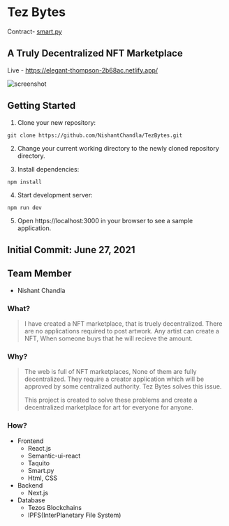 # Tez Bytes



Contract- [smart.py](https://smartpy.io/ide?code=eJzVWVtv3LgVfp9fwSoILKGKPPba2dbYWTRpG3QXjYvGLvbBMASOhmML1g0kFXs2m_3tPbyK5Egzk8QvK8DjGfHwXD4engtZ1l1LOWI1przbIMwQ62azF@gn9f7dm1PESd1VmJOZ@LGA8ayUgzkraNnxfE3bOu9pFUf3nHfs4vhYc8vK9nhFPh4bBuwYOGTdJkpms6LCjKF_k9UdoflHXPXkYobgWZE1uiM855uOxIl6Jx5KeE8bIfz6AylauoqXuMJNQZRG15eYJ5ZBjR@IGR_lQUMWhtgodk1@zd9uQOVYqAx_DhtPTF4TjleY43wpyRmp1ilim3rZVilqcE1SoC3KGlcsRfDvTr5Q0JVtkyLePpAmL1eOhOhfpOoIReu@KQQR0KBlX1YrZKShn6_@c4mkSCTRY1kU2hmDoTXu4grs@2QHxfMCfSA1qZcggt9jjuqyuCcVA0GPuOEMDOsQrijBqw0qGwRQEUpWHovIGBWhC4Foz8uKZVKhvF3njNOyuYujl6sIvbQAJKnPQ8Aj5kuY_CGFoGSusPSHJZBiVCEaqmbhjS48sH06gzwQma@W4HOi3El@_A0MJA2nm7xry4YPDgA_9Ip3mOKaOWsIUz4SWq43kiArWY5XQF8CMpi3VCwOIw0Am6SwqoyBGcKVBS2htKW5fpk1LVdTY62SWsFfCFq1zRFHsHTFA1q3FHTogSVMQ0tSiO_okRxRAmtMkOSQ2fnlWokq2mZd3mUMFqsiOXg@4RceSIMZysLMIIUWCzR3VY8Uk1eKiUL0FdD98COaR8mU5KZtcnDzu3JZkYvASbdk47rtGy4kn3iSL99dG7GaBISeOEJ9S7zX4vldqWRMy4GT0I_jslE7OhN7LsNVlUsaZtbbTgk8Wzzj@hW4gQWVnoP4YwnBh4HzK7Qij8egPawkNb5RqYj5QDaZjHIGmdWKgrxtvQZ_3LIQ5hxonOvUZv3kJKXNgJXQNAkcKCC@ETS3mQm9f4a1dNlDGCKHMAA83OShwDiZ1lTZYsLnoHFoqi@7g1U7VDtfwk3A@FblKZ14tpzF7ip4FiH@276lR5p1i4xjjCUjzcdkI_1TJaUT@1snJf3Ly02uIsmEd4YocFzlrO@6ajOGwclsf1iFCNmwtVja0_3RFf1u4qsMf6t4Xzw1ZMiNpjIa66pDCUvV3CXmxX1uNMqG0iSYLeKvoRI5UzEZFC56SsFWWSwNKyxLp28JyvzpqwOyExlEGsoVR5gX781YCfptyyXDJ_YtXiBnup28N_G1jw2h8WT2EH4mKtEWqiWhow_Tfu56Whx6swvIb4CInG@oZfAEdFQF5YRQQ8C2N@yXPy58z8HPwv8czMKoOblAkFXax1y8sXsojJ9bWBtFrdPAZJ3fkpEA4HFw_V9_G5_zpXlhHLWdHqbm9qDdumxExNlisf0GGq@1qWFKhuZQwUGZh8BZ72Ezw_9HLwYC2kFtBHs7yGGqPdtRQnieNp37fQTjrbRs5QzJ_Ucb6JR2O6ukEQRhIfr1uixKoZ5m6kZe8fB2p3HWnHyfaQfYI_0Rs7zBPP7iya8CLEJgdxZW2spgaUdFa1KvxPIkh4K3i5qdfEcrrwnTRrnLosrvpmci7aueUXSPAl@b8iVBgZBCXzS0n55EW8hp_JTIvudJJFyILnckhgR4Mk8@6@z2ZGZVbYGr@OjpyJYSigBiikcAv4Hk5lYPq1V5yqShMr9eDIoDrRrIup7dx0fzo2HW431ZEdi9P5jJ0_OKG8P_Jah@6@Rl8_74GMqmuVHYHGGAaxQAk@Wm29XZC3R9hStzLKLPSuCteNrGGXrbiq5aD4g0q9@_0a2EHjI9lxx733PyqxgBNfVJyXuo3IgsDv4OzkpxwZPhJCeHGrXkea7LOBPFnRgmKw2giYNNbWoaKGm8kUILMRkBKEzv49HBm77iP4nSdgG6qXo4mj@dn52dn393fna@lp@nZ389I2ffR8nY7H8MpTD6aiaXor2T6H3V9CtZu38Dg2sB5VfNZ@Ar73E37LuwA9h7NgIxQg4dcEbS2QSmkn5Xgd@ofjS2x0sQF@BdXgsvDEJOejpPT@ZzJzksleIdLh5it9MJWmIZ4hxvUbNYBa15vEzR69SJ@SJQkCZeJhDMXyeJKPianLU1iXeKdVqqaeGesz27CqLnm5Y9@OizClV957RY17efR7CfQsIqzytUQ2WcffL1utgvsgkXjaIfh4eg5UZaJ9rpo2x9Umwitdi33qmxP6BwXjhvGrug5o2UMZCMqFyoCSbAxtaE1MEqDL9pJPZ5dBAabb4k0AqYZEJHINEdigvI1hqmFpqx7bsF0_Q2M8CNUF055_cjw5fyBIUbjxnzpBEUwD7TA8UBItLPVFibJykqxtxUh@ObbUT8syWmUvw17UFHJ7FrbL2EvjesjiliV8ee3e1MBMv@kPi_ZWZ4diQHFgth1mhH5yWQ_dxGKtWBk@4__3QQJwnxyHIfHBRkr3BASIAl8on0Ui68@6_n2NPOAdy3bG1p2OJQCAcDtzz1JHUrwsk27rl32qgLggLvMPQ0rjCh8CEurO3cqm8OddcU_UU2OPMEhfcfiLXVyj_VO0wdNzjoybryF8@m7alSc0DUGb5xvgfkwcFpyUltPb3G9MFeWQQs@JPIBSFjB2ztXLCkQEeqtpniNP1Yxzo_fI7bkiTBrFvx4jbJaN_E5uxKGinapJkIjKBiDmmXxzqjRJeQnd7pey8kMwYsnjz8FlQ6RrKCNJiWrVojMZKbV7FzPSmPaR0aXBTCvjiSA_oaTKgzRiN6enNVJtCcojmNHInyA_aQumcQ2Sa8L8_VAWDs3u_prJSkVmN1K2kvr@zttmpXyrtctvtRdGHbF_dyGRRo2SvGWwr74EKEMSJqkTQyX8enRdEne_McgeJIKh59hoHEu_a18EOis8YOw6rDAV11CzxUMpY4884tp5nKywf_tF1xtwx835KkE0zVxF1jmd@b2S3l1Jwaq6MrCPv_@1AdJSPlp6F5g5aYlYXaIYJyqD4NyVufgLmFvyb57y__FEN2a57N5ZMElgsX3Wn4H9k4FTIm7JJ1lBP@nHA0wsav81TC01Jtl_xHRvD19693YPh_0b8iFA--)

## A Truly Decentralized NFT Marketplace
Live - https://elegant-thompson-2b68ac.netlify.app/

![screenshot](https://imgur.com/60cById.png)


## Getting Started
1. Clone your new repository:

```git clone https://github.com/NishantChandla/TezBytes.git```

2. Change your current working directory to the newly cloned repository directory.

3. Install dependencies:

```npm install```

4. Start development server:

```npm run dev```

5. Open https://localhost:3000 in your browser to see a sample application.


## Initial Commit: June 27, 2021



## Team Member
  - Nishant Chandla

### What?
> I have created a NFT marketplace, that is truely decentralized. There are no applications required to post artwork. Any artist can create a NFT, When someone buys that he will recieve the amount.

### Why?
> The web is full of NFT marketplaces, None of them are fully decentralized. They require a creator application which will be approved by some centralized authority. Tez Bytes solves this issue.
> 
> This project is created to solve these problems and create a decentralized marketplace for art for everyone for anyone.

### How?
- Frontend
  - React.js
  - Semantic-ui-react
  - Taquito
  - Smart.py
  - Html, CSS
- Backend
  - Next.js
- Database
  - Tezos Blockchains
  - IPFS(InterPlanetary File System)
